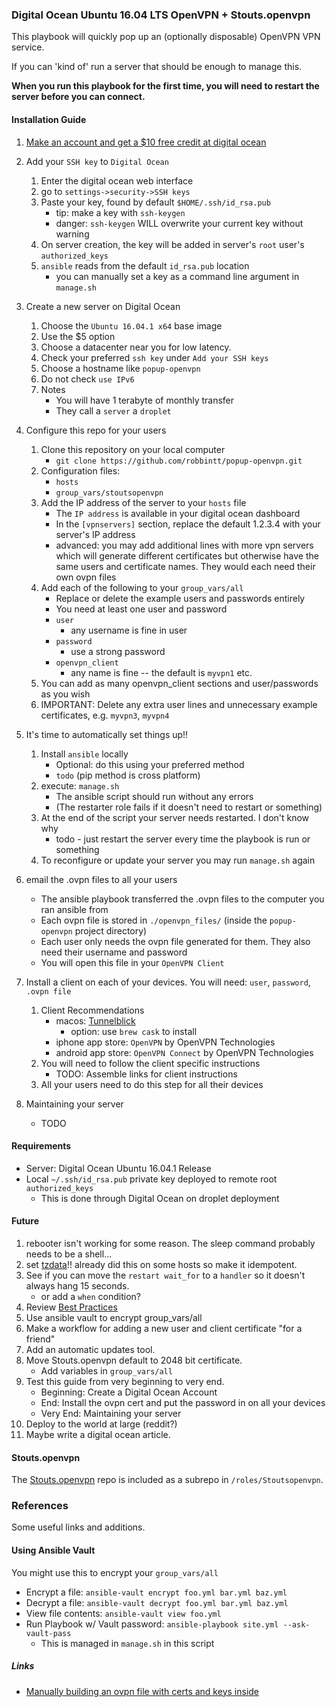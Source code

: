 
### Digital Ocean Ubuntu 16.04 LTS OpenVPN + Stouts.openvpn

This playbook will quickly pop up an (optionally disposable) OpenVPN VPN service.

If you can 'kind of' run a server that should be enough to manage this.

**When you run this playbook for the first time, you will need to restart the server before you can connect.**


#### Installation Guide

1. [Make an account and get a $10 free credit at digital ocean](https://m.do.co/c/a4d54c9e5004)

2. Add your `SSH key` to `Digital Ocean`
    1. Enter the digital ocean web interface
    2. go to `settings->security->SSH keys`
    3. Paste your key, found by default `$HOME/.ssh/id_rsa.pub`
        - tip: make a key with `ssh-keygen`
        - danger: `ssh-keygen` WILL overwrite your current key without warning
    4. On server creation, the key will be added in server's `root` user's `authorized_keys`
    5. `ansible` reads from the default `id_rsa.pub` location
        - you can manually set a key as a command line argument in `manage.sh`

3. Create a new server on Digital Ocean
    1. Choose the `Ubuntu 16.04.1 x64` base image 
    2. Use the $5 option
    3. Choose a datacenter near you for low latency.
    4. Check your preferred `ssh key` under `Add your SSH keys`
    5. Choose a hostname like `popup-openvpn`
    6. Do not check `use IPv6`
    7. Notes
        - You will have 1 terabyte of monthly transfer
        - They call a `server` a `droplet`

4. Configure this repo for your users
    1. Clone this repository on your local computer
        - `git clone https://github.com/robbintt/popup-openvpn.git`
    1. Configuration files: 
        - `hosts` 
        - `group_vars/stoutsopenvpn`
    2. Add the IP address of the server to your `hosts` file
        - The `IP address` is available in your digital ocean dashboard
        - In the `[vpnservers]` section, replace the default 1.2.3.4 with your server's IP address
        - advanced: you may add additional lines with more vpn servers which will generate different certificates but otherwise have the same users and certificate names. They would each need their own ovpn files
    3. Add each of the following to your `group_vars/all`
        - Replace or delete the example users and passwords entirely
        - You need at least one user and password
        - `user` 
            - any username is fine in user
        - `password`
            - use a strong password
        - `openvpn_client` 
            - any name is fine -- the default is `myvpn1` etc.
    4. You can add as many openvpn_client sections and user/passwords as you wish
    5. IMPORTANT: Delete any extra user lines and unnecessary example certificates, e.g. `myvpn3`, `myvpn4`

5. It's time to automatically set things up!!
    1. Install `ansible` locally
        - Optional: do this using your preferred method
        - `todo` (pip method is cross platform)
    2. execute: `manage.sh`
        - The ansible script should run without any errors
        - (The restarter role fails if it doesn't need to restart or something)
    3. At the end of the script your server needs restarted. I don't know why
        - todo - just restart the server every time the playbook is run or something
    4. To reconfigure or update your server you may run `manage.sh` again

6. email the .ovpn files to all your users
    - The ansible playbook transferred the .ovpn files to the computer you ran ansible from
    - Each ovpn file is stored in `./openvpn_files/` (inside the `popup-openvpn` project directory)
    - Each user only needs the ovpn file generated for them. They also need their username and password
    - You will open this file in your `OpenVPN Client`

7. Install a client on each of your devices.  You will need: `user`, `password`, `.ovpn file`
    1. Client Recommendations
        - macos: [Tunnelblick](https://tunnelblick.net/)
            - option: use `brew cask` to install
        - iphone app store: `OpenVPN` by OpenVPN Technologies
        - android app store: `OpenVPN Connect` by OpenVPN Technologies
    2. You will need to follow the client specific instructions
        - TODO: Assemble links for client instructions
    3. All your users need to do this step for all their devices

8. Maintaining your server
    - TODO


#### Requirements

- Server: Digital Ocean Ubuntu 16.04.1 Release
- Local `~/.ssh/id_rsa.pub` private key deployed to remote root `authorized_keys`
    - This is done through Digital Ocean on droplet deployment


#### Future

1. rebooter isn't working for some reason. The sleep command probably needs to be a shell...
2. set [tzdata](https://gist.github.com/jerm/fc7f33f6a6d6534f6fde)!! already did this on some hosts so make it idempotent.
3. See if you can move the `restart wait_for` to a `handler` so it doesn't always hang 15 seconds.
    - or add a `when` condition?
4. Review [Best Practices](http://docs.ansible.com/ansible/playbooks_best_practices.html)
5. Use ansible vault to encrypt group_vars/all
6. Make a workflow for adding a new user and client certificate "for a friend"
7. Add an automatic updates tool. 
8. Move Stouts.openvpn default to 2048 bit certificate.
    - Add variables in `group_vars/all`
9. Test this guide from very beginning to very end.
    - Beginning: Create a Digital Ocean Account
    - End: Install the ovpn cert and put the password in on all your devices
    - Very End: Maintaining your server
10. Deploy to the world at large (reddit?)
11. Maybe write a digital ocean article.


#### Stouts.openvpn

The [Stouts.openvpn](https://github.com/Stouts/Stouts.openvpn) repo is included as a subrepo in `/roles/Stoutsopenvpn`. 


### References

Some useful links and additions.


#### Using Ansible Vault

You might use this to encrypt your `group_vars/all`

- Encrypt a file: `ansible-vault encrypt foo.yml bar.yml baz.yml`
- Decrypt a file: `ansible-vault decrypt foo.yml bar.yml baz.yml`
- View file contents: `ansible-vault view foo.yml`
- Run Playbook w/ Vault password: `ansible-playbook site.yml --ask-vault-pass`
    - This is managed in `manage.sh` in this script


##### Links

- [Manually building an ovpn file with certs and keys inside](https://www.digitalocean.com/community/tutorials/how-to-set-up-an-openvpn-server-on-ubuntu-14-04)

